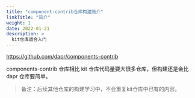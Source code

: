 ```yaml
---
title: "component-contrib仓库构建简介"
linkTitle: "简介"
weight: 1
date: 2022-01-21
description: >
  kit仓库适合入门
---
```


https://github.com/dapr/components-contrib

components-contrib 仓库相比 kit 仓库代码量要大很多仓库，但构建还是会比 dapr 仓库要简单。

> 备注：后续其他仓库的构建学习中，不会重复kit仓库中已有的内容。

